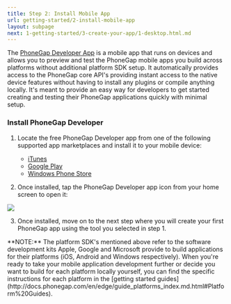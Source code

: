 ```yaml
---
title: Step 2: Install Mobile App
url: getting-started/2-install-mobile-app
layout: subpage
next: 1-getting-started/3-create-your-app/1-desktop.html.md
---
```


The [PhoneGap Developer App](http://app.phonegap.com) is a mobile app that runs on devices and allows you to preview and test the PhoneGap mobile
apps you build across platforms without additional platform SDK setup. It automatically provides access to the PhoneGap core API's
providing instant access to the native device features without having to install any plugins or compile anything locally. It's meant to provide
an easy way for developers to get started creating and testing their PhoneGap applications quickly with minimal setup.  

### Install PhoneGap Developer

1. Locate the free PhoneGap Developer app from one of the following supported app marketplaces and install it to your mobile device:

	- [iTunes](https://itunes.apple.com/app/id843536693)
	- [Google Play](https://play.google.com/store/apps/details?id=com.adobe.phonegap.app)
	- [Windows Phone Store](http://www.windowsphone.com/en-us/store/app/phonegap-developer/5c6a2d1e-4fad-4bf8-aaf7-71380cc84fe3)

2. Once installed, tap the PhoneGap Developer app icon from your home screen to open it:

 <img class="mobile-image" src="/images/dev-app-enter-add.jpg"/>

3. Once installed, move on to the next step where you will create your first PhoneGap app using the tool you selected in step 1.

  <div class="alert--info">**NOTE:** The platform SDK's mentioned above refer to the software development kits Apple, Google and Microsoft provide to build applications for their platforms (iOS, Android and Windows respectively).
 When you're ready to take your mobile application development further or decide you want to build for each platform locally yourself, you can find the specific instructions for each platform
 in the [getting started guides](http://docs.phonegap.com/en/edge/guide_platforms_index.md.html#Platform%20Guides). </div>
